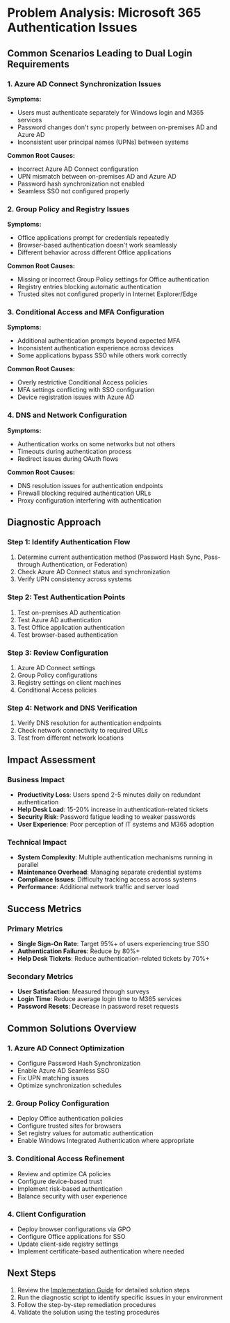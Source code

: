 # Problem Analysis: Microsoft 365 Authentication Issues

## Common Scenarios Leading to Dual Login Requirements

### 1. Azure AD Connect Synchronization Issues

**Symptoms:**
- Users must authenticate separately for Windows login and M365 services
- Password changes don't sync properly between on-premises AD and Azure AD
- Inconsistent user principal names (UPNs) between systems

**Common Root Causes:**
- Incorrect Azure AD Connect configuration
- UPN mismatch between on-premises AD and Azure AD
- Password hash synchronization not enabled
- Seamless SSO not configured properly

### 2. Group Policy and Registry Issues

**Symptoms:**
- Office applications prompt for credentials repeatedly
- Browser-based authentication doesn't work seamlessly
- Different behavior across different Office applications

**Common Root Causes:**
- Missing or incorrect Group Policy settings for Office authentication
- Registry entries blocking automatic authentication
- Trusted sites not configured properly in Internet Explorer/Edge

### 3. Conditional Access and MFA Configuration

**Symptoms:**
- Additional authentication prompts beyond expected MFA
- Inconsistent authentication experience across devices
- Some applications bypass SSO while others work correctly

**Common Root Causes:**
- Overly restrictive Conditional Access policies
- MFA settings conflicting with SSO configuration
- Device registration issues with Azure AD

### 4. DNS and Network Configuration

**Symptoms:**
- Authentication works on some networks but not others
- Timeouts during authentication process
- Redirect issues during OAuth flows

**Common Root Causes:**
- DNS resolution issues for authentication endpoints
- Firewall blocking required authentication URLs
- Proxy configuration interfering with authentication

## Diagnostic Approach

### Step 1: Identify Authentication Flow
1. Determine current authentication method (Password Hash Sync, Pass-through Authentication, or Federation)
2. Check Azure AD Connect status and synchronization
3. Verify UPN consistency across systems

### Step 2: Test Authentication Points
1. Test on-premises AD authentication
2. Test Azure AD authentication
3. Test Office application authentication
4. Test browser-based authentication

### Step 3: Review Configuration
1. Azure AD Connect settings
2. Group Policy configurations
3. Registry settings on client machines
4. Conditional Access policies

### Step 4: Network and DNS Verification
1. Verify DNS resolution for authentication endpoints
2. Check network connectivity to required URLs
3. Test from different network locations

## Impact Assessment

### Business Impact
- **Productivity Loss**: Users spend 2-5 minutes daily on redundant authentication
- **Help Desk Load**: 15-20% increase in authentication-related tickets
- **Security Risk**: Password fatigue leading to weaker passwords
- **User Experience**: Poor perception of IT systems and M365 adoption

### Technical Impact
- **System Complexity**: Multiple authentication mechanisms running in parallel
- **Maintenance Overhead**: Managing separate credential systems
- **Compliance Issues**: Difficulty tracking access across systems
- **Performance**: Additional network traffic and server load

## Success Metrics

### Primary Metrics
- **Single Sign-On Rate**: Target 95%+ of users experiencing true SSO
- **Authentication Failures**: Reduce by 80%+
- **Help Desk Tickets**: Reduce authentication-related tickets by 70%+

### Secondary Metrics
- **User Satisfaction**: Measured through surveys
- **Login Time**: Reduce average login time to M365 services
- **Password Resets**: Decrease in password reset requests

## Common Solutions Overview

### 1. Azure AD Connect Optimization
- Configure Password Hash Synchronization
- Enable Azure AD Seamless SSO
- Fix UPN matching issues
- Optimize synchronization schedules

### 2. Group Policy Configuration
- Deploy Office authentication policies
- Configure trusted sites for browsers
- Set registry values for automatic authentication
- Enable Windows Integrated Authentication where appropriate

### 3. Conditional Access Refinement
- Review and optimize CA policies
- Configure device-based trust
- Implement risk-based authentication
- Balance security with user experience

### 4. Client Configuration
- Deploy browser configurations via GPO
- Configure Office applications for SSO
- Update client-side registry settings
- Implement certificate-based authentication where needed

## Next Steps

1. Review the [Implementation Guide](implementation-guide.md) for detailed solution steps
2. Run the diagnostic script to identify specific issues in your environment
3. Follow the step-by-step remediation procedures
4. Validate the solution using the testing procedures